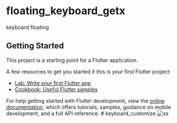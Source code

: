 # floating_keyboard_getx

keyboard floating

## Getting Started

This project is a starting point for a Flutter application.

A few resources to get you started if this is your first Flutter project:

- [Lab: Write your first Flutter app](https://docs.flutter.dev/get-started/codelab)
- [Cookbook: Useful Flutter samples](https://docs.flutter.dev/cookbook)

For help getting started with Flutter development, view the
[online documentation](https://docs.flutter.dev/), which offers tutorials,
samples, guidance on mobile development, and a full API reference.
#   k e y b o a r d _ c u s t o m i z e 
 
 ![ss](https://github.com/user-attachments/assets/e07e3425-2335-4752-9c99-bed01fece9da)
